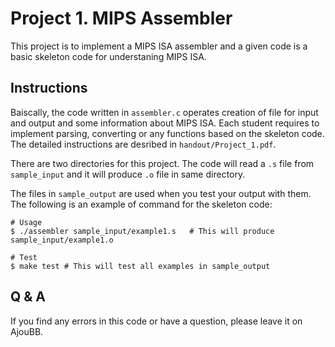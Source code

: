 # Project 1. MIPS Assembler
This project is to implement a MIPS ISA assembler and a given code is a basic skeleton code for understaning MIPS ISA.

## Instructions
Baiscally, the code written in `assembler.c` operates creation of file for input and output and some information about MIPS ISA.
Each student requires to implement parsing, converting or any functions based on the skeleton code.
The detailed instructions are desribed in `handout/Project_1.pdf`.

There are two directories for this project. The code will read a `.s` file from `sample_input` and it will produce `.o` file in same directory. 

The files in `sample_output` are used when you test your output with them.
The following is an example of command for the skeleton code:

```shell
# Usage
$ ./assembler sample_input/example1.s   # This will produce sample_input/example1.o

# Test
$ make test # This will test all examples in sample_output
```

## Q & A
If you find any errors in this code or have a question, please leave it on AjouBB.
